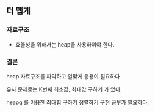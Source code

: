 ##  더 맵게

### 자료구조
- 효율성을 위해서는 heap을 사용하여야 한다.


### 결론

heap 자료구조를 파악하고 알맞게 응용이 필요하다

유사 문제로는 K번째 최소값, 최대값 구하기 가 있다.

heapq 를 이용한 최대힙 구하기 정렬하기 구현 공부가 필요하다.
